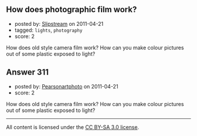 ## How does photographic film work?

- posted by: [Slipstream](https://stackexchange.com/users/-1/39-slipstream) on 2011-04-21
- tagged: `lights`, `photography`
- score: 2

How does old style camera film work? How can you make colour pictures out of some plastic exposed to light?


## Answer 311

- posted by: [Pearsonartphoto](https://stackexchange.com/users/-1/67-pearsonartphoto) on 2011-04-21
- score: 2

How does old style camera film work? How can you make colour pictures out of some plastic exposed to light?



---

All content is licensed under the [CC BY-SA 3.0 license](https://creativecommons.org/licenses/by-sa/3.0/).
